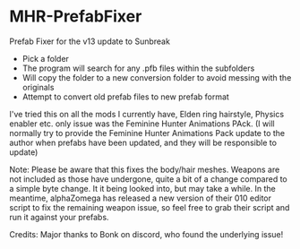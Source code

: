 # MHR-PrefabFixer
Prefab Fixer for the v13 update to Sunbreak

* Pick a folder
* The program will search for any .pfb files within the subfolders
* Will copy the folder to a new conversion folder to avoid messing with the originals
* Attempt to convert old prefab files to new prefab format

I've tried this on all the mods I currently have, Elden ring hairstyle, Physics enabler etc. only issue was the Feminine Hunter Animations PAck. (I will normally try to provide the Feminine Hunter Animations Pack update to the author when prefabs have been updated, and they will be responsible to update)

Note: Please be aware that this fixes the body/hair meshes. Weapons are not included as those have undergone, quite a bit of a change compared to a simple byte change. It it being looked into, but may take a while. In the meantime, alphaZomega has released a new version of their 010 editor script to fix the remaining weapon issue, so feel free to grab their script and run it against your prefabs.

Credits: Major thanks to Bonk on discord, who found the underlying issue!

